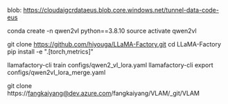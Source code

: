 blob: https://cloudaigcrdataeus.blob.core.windows.net/tunnel-data-code-eus

conda create -n qwen2vl python==3.8.10
source activate qwen2vl

git clone https://github.com/hiyouga/LLaMA-Factory.git
cd LLaMA-Factory
pip install -e ".[torch,metrics]"

llamafactory-cli train configs/qwen2_vl_lora.yaml
llamafactory-cli export configs/qwen2vl_lora_merge.yaml

git clone https://fangkaiyang@dev.azure.com/fangkaiyang/VLAM/_git/VLAM